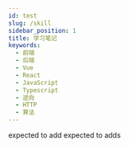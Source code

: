 ```yaml
---
id: test
slug: /skill
sidebar_position: 1
title: 学习笔记
keywords:
  - 前端
  - 后端
  - Vue
  - React
  - JavaScript
  - Typescript
  - 逆向
  - HTTP
  - 算法
---
```

expected to add 
expected to adds